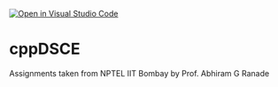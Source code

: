 [![Open in Visual Studio Code](https://classroom.github.com/assets/open-in-vscode-718a45dd9cf7e7f842a935f5ebbe5719a5e09af4491e668f4dbf3b35d5cca122.svg)](https://classroom.github.com/online_ide?assignment_repo_id=11442322&assignment_repo_type=AssignmentRepo)
# cppDSCE
Assignments taken from NPTEL IIT Bombay by Prof. Abhiram G Ranade
